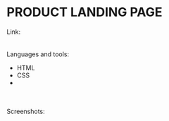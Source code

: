 # PRODUCT LANDING PAGE
Link: 
<a href="">  </a>
<br>
<br>
<br>
Languages and tools:
<br>
   <ul>
     <li>HTML</li>
     <li>CSS</li>
     <li></li>
  </ul>
 <br>
 <br>
Screenshots:
<br>
<img src="" alt="">
<br>
<img src="" alt="">
<br>
<br>

